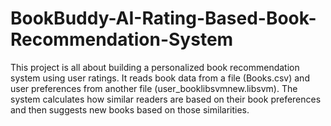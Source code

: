 # BookBuddy-AI-Rating-Based-Book-Recommendation-System
This project is all about building a personalized book recommendation system using user ratings. It reads book data from a file (Books.csv) and user preferences from another file (user_booklibsvmnew.libsvm). The system calculates how similar readers are based on their book preferences and then suggests new books based on those similarities.
